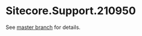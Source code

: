 # Sitecore.Support.210950

See [master branch](https://github.com/sitecoresupport/Sitecore.Support.210950) for details.